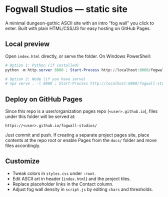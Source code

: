 # Fogwall Studios — static site

A minimal dungeon-gothic ASCII site with an intro "fog wall" you click to enter. Built with plain HTML/CSS/JS for easy hosting on GitHub Pages.

## Local preview

Open `index.html` directly, or serve the folder. On Windows PowerShell:

```powershell
# Option 1: Python (if installed)
python -m http.server 8080 ; Start-Process http://localhost:8080/fogwall-studios/

# Option 2: Node (if you have serve)
# npx serve . -l 8080 ; Start-Process http://localhost:8080/fogwall-studios/
```

## Deploy on GitHub Pages

Since this repo is a user/organization pages repo (`<user>.github.io`), files under this folder will be served at:

```
https://<user>.github.io/fogwall-studios/
```

Just commit and push. If creating a separate project pages site, place contents at the repo root or enable Pages from the `docs/` folder and move files accordingly.

## Customize

- Tweak colors in `styles.css` under `:root`.
- Edit ASCII art in header (`index.html`) and the project tiles.
- Replace placeholder links in the Contact column.
- Adjust fog wall density in `script.js` by editing `chars` and thresholds.
